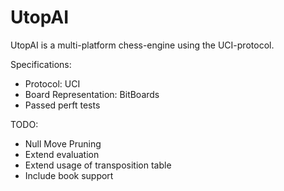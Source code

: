 UtopAI
======

UtopAI is a multi-platform chess-engine using the UCI-protocol. 

Specifications:

- Protocol: UCI
- Board Representation: BitBoards
- Passed perft tests

TODO:

- Null Move Pruning
- Extend evaluation
- Extend usage of transposition table
- Include book support

